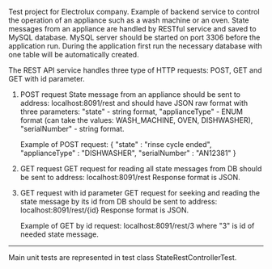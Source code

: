 Test project for Electrolux company. Example of backend service to control the operation of an appliance such as
 a wash machine or an oven.
 State messages from an appliance are handled by RESTful service and saved to MySQL database. MySQL server
 should be started on port 3306 before the application run. During the application first run the necessary
 database with one table will be automatically created. 

The REST API service handles three type of HTTP requests: POST, GET and GET with id parameter.
1. POST request
    State message from an appliance should be sent to address: localhost:8091/rest
     and should have JSON raw format with three parameters:
    "state" - string format,
    "applianceType" - ENUM format (can take the values: WASH_MACHINE, OVEN, DISHWASHER),
    "serialNumber" - string format.
     
    Example of POST request:
    {
    "state" : "rinse cycle ended",
    "applianceType" : "DISHWASHER",
    "serialNumber" : "AN12381"
    }
    
2. GET request
    GET request for reading all state messages from DB should be sent to address: localhost:8091/rest
    Response format is JSON.
    
3. GET request with id parameter
    GET request for seeking and reading the state message by its id from DB should be sent to address:
    localhost:8091/rest/{id}
    Response format is JSON.
    
    Example of GET by id request:
     localhost:8091/rest/3
     where "3" is id of needed state message.
     
 ________________________________________________
 
 Main unit tests are represented in test class StateRestControllerTest.